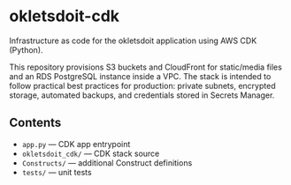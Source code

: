 # okletsdoit-cdk

Infrastructure as code for the okletsdoit application using AWS CDK (Python).

This repository provisions S3 buckets and CloudFront for static/media files and an RDS PostgreSQL instance inside a VPC. The stack is intended to follow practical best practices for production: private subnets, encrypted storage, automated backups, and credentials stored in Secrets Manager.

## Contents

- `app.py` — CDK app entrypoint
- `okletsdoit_cdk/` — CDK stack source
- `Constructs/` — additional Construct definitions
- `tests/` — unit tests



